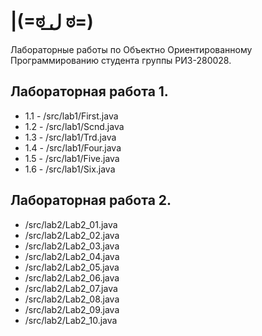 # |(=ಠ ل͟ ಠ=)
Лабораторные работы по Объектно Ориентированному Программированию студента группы РИЗ-280028.

## Лабораторная работа 1.
- 1.1 - /src/lab1/First.java
- 1.2 - /src/lab1/Scnd.java
- 1.3 - /src/lab1/Trd.java
- 1.4 - /src/lab1/Four.java
- 1.5 - /src/lab1/Five.java
- 1.6 - /src/lab1/Six.java
## Лабораторная работа 2.
- /src/lab2/Lab2_01.java
- /src/lab2/Lab2_02.java
- /src/lab2/Lab2_03.java
- /src/lab2/Lab2_04.java
- /src/lab2/Lab2_05.java
- /src/lab2/Lab2_06.java
- /src/lab2/Lab2_07.java
- /src/lab2/Lab2_08.java
- /src/lab2/Lab2_09.java
- /src/lab2/Lab2_10.java